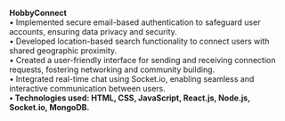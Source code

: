 **HobbyConnect**
<br>
•	Implemented secure email-based authentication to safeguard user accounts, ensuring data privacy and security.
<br>
•	Developed location-based search functionality to connect users with shared geographic proximity.
<br>
•	Created a user-friendly interface for sending and receiving connection requests, fostering networking and community building.
<br>
•	Integrated real-time chat using Socket.io, enabling seamless and interactive communication between users.
<br>
**•	Technologies used: HTML, CSS, JavaScript, React.js, Node.js, Socket.io, MongoDB.**

